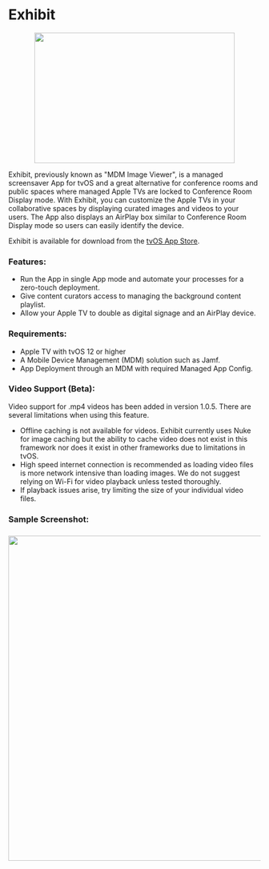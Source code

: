 <h1>Exhibit</h1>

<p align="center">
  <img width="400" height="261" src="https://github.com/NU-ITS/mdm-image-viewer/blob/master/Assets/logo.png?raw=true">
</p>

Exhibit, previously known as "MDM Image Viewer", is a managed screensaver App for tvOS and a great alternative for conference rooms and public spaces where managed Apple TVs are locked to Conference Room Display mode. With Exhibit, you can customize the Apple TVs in your collaborative spaces by displaying curated images and videos to your users. The App also displays an AirPlay box similar to Conference Room Display mode so users can easily identify the device.

Exhibit is available for download from the [tvOS App Store](https://itunes.apple.com/WebObjects/MZStore.woa/wa/viewSoftware?id=1439027089&mt=8).

<h3>Features:</h3>

* Run the App in single App mode and automate your processes for a zero-touch deployment.
* Give content curators access to managing the background content playlist.
* Allow your Apple TV to double as digital signage and an AirPlay device.

<h3>Requirements:</h3>

* Apple TV with tvOS 12 or higher
* A Mobile Device Management (MDM) solution such as Jamf.
* App Deployment through an MDM with required Managed App Config.

<h3>Video Support (Beta):</h3>
Video support for .mp4 videos has been added in version 1.0.5. There are several limitations when using this feature.

- Offline caching is not available for videos. Exhibit currently uses Nuke for image caching but the ability to cache video does not exist in this framework nor does it exist in other frameworks due to limitations in tvOS.
- High speed internet connection is recommended as loading video files is more network intensive than loading images. We do not suggest relying on Wi-Fi for video playback unless tested thoroughly.
- If playback issues arise, try limiting the size of your individual video files.

<h3>Sample Screenshot:<h3>
<img src="https://github.com/qharouff/mdm-image-viewer/blob/master/Assets/screenshot_example.png?raw=true" width="650">

